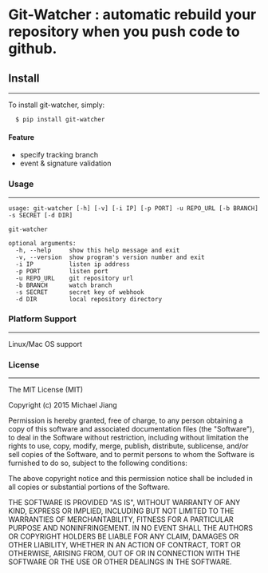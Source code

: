 # Git-Watcher : automatic rebuild your repository when you push code to github.


## Install
-------

To install git-watcher, simply:

```
  $ pip install git-watcher
```


#### Feature

* specify tracking branch
* event & signature validation

### Usage
-----


    usage: git-watcher [-h] [-v] [-i IP] [-p PORT] -u REPO_URL [-b BRANCH] -s SECRET [-d DIR]

    git-watcher

    optional arguments:
      -h, --help     show this help message and exit
      -v, --version  show program's version number and exit
      -i IP          listen ip address
      -p PORT        listen port
      -u REPO_URL    git repository url
      -b BRANCH      watch branch
      -s SECRET      secret key of webhook
      -d DIR         local repository directory


### Platform Support
----------------

Linux/Mac OS support


### License
-------

The MIT License (MIT)

Copyright (c) 2015 Michael Jiang

Permission is hereby granted, free of charge, to any person obtaining a copy
of this software and associated documentation files (the "Software"), to deal
in the Software without restriction, including without limitation the rights
to use, copy, modify, merge, publish, distribute, sublicense, and/or sell
copies of the Software, and to permit persons to whom the Software is
furnished to do so, subject to the following conditions:

The above copyright notice and this permission notice shall be included in all
copies or substantial portions of the Software.

THE SOFTWARE IS PROVIDED "AS IS", WITHOUT WARRANTY OF ANY KIND, EXPRESS OR
IMPLIED, INCLUDING BUT NOT LIMITED TO THE WARRANTIES OF MERCHANTABILITY,
FITNESS FOR A PARTICULAR PURPOSE AND NONINFRINGEMENT. IN NO EVENT SHALL THE
AUTHORS OR COPYRIGHT HOLDERS BE LIABLE FOR ANY CLAIM, DAMAGES OR OTHER
LIABILITY, WHETHER IN AN ACTION OF CONTRACT, TORT OR OTHERWISE, ARISING FROM,
OUT OF OR IN CONNECTION WITH THE SOFTWARE OR THE USE OR OTHER DEALINGS IN THE
SOFTWARE.



